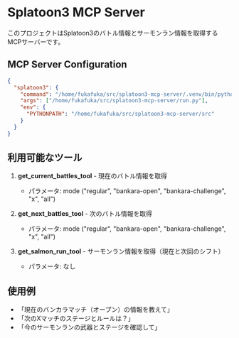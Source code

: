 # Splatoon3 MCP Server

このプロジェクトはSplatoon3のバトル情報とサーモンラン情報を取得するMCPサーバーです。

## MCP Server Configuration

```json
{
  "splatoon3": {
    "command": "/home/fukafuka/src/splatoon3-mcp-server/.venv/bin/python",
    "args": ["/home/fukafuka/src/splatoon3-mcp-server/run.py"],
    "env": {
      "PYTHONPATH": "/home/fukafuka/src/splatoon3-mcp-server/src"
    }
  }
}
```

## 利用可能なツール

1. **get_current_battles_tool** - 現在のバトル情報を取得
   - パラメータ: mode ("regular", "bankara-open", "bankara-challenge", "x", "all")

2. **get_next_battles_tool** - 次のバトル情報を取得  
   - パラメータ: mode ("regular", "bankara-open", "bankara-challenge", "x", "all")

3. **get_salmon_run_tool** - サーモンラン情報を取得（現在と次回のシフト）
   - パラメータ: なし

## 使用例

- 「現在のバンカラマッチ（オープン）の情報を教えて」
- 「次のXマッチのステージとルールは？」
- 「今のサーモンランの武器とステージを確認して」